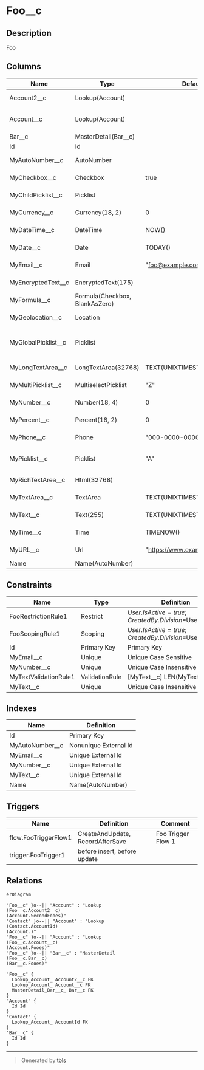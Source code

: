# Foo__c

## Description

Foo

## Columns

| Name | Type | Default | Nullable | Extra Definition | Children | Parents | Comment |
| ---- | ---- | ------- | -------- | ---------------- | -------- | ------- | ------- |
| Account2__c | Lookup(Account) |  | false | Relation=SecondFooes; List=Foo (Account2) |  | [Account](Account.md) | Account2; description |
| Account__c | Lookup(Account) |  | true | Relation=Fooes; List=Foo; Filter=Account.Rating equals Hot, Warm |  | [Account](Account.md) | Account; description |
| Bar__c | MasterDetail(Bar__c) |  | true | Relation=Fooes; List=Foo |  | [Bar__c](Bar__c.md) | Bar |
| Id | Id |  | false |  |  |  | Id |
| MyAutoNumber__c | AutoNumber |  | true | A-{00000000} |  |  | MyAutoNumber; description text |
| MyCheckbox__c | Checkbox | true | true |  |  |  | MyCheckbox; description |
| MyChildPicklist__c | Picklist |  | false | P; Q; R |  |  | MyChildPicklist; description |
| MyCurrency__c | Currency(18, 2) | 0 | false |  |  |  | MyCurrency; description |
| MyDateTime__c | DateTime | NOW() | false |  |  |  | MyDateTime; description |
| MyDate__c | Date | TODAY() | false |  |  |  | MyDate; description |
| MyEmail__c | Email | "foo@example.com" | false |  |  |  | MyEmail; description |
| MyEncryptedText__c | EncryptedText(175) |  | false | all, asterisk |  |  | MyEncryptedText; description |
| MyFormula__c | Formula(Checkbox, BlankAsZero) |  | true | 1=2 |  |  | MyFormula; description text |
| MyGeolocation__c | Location |  | false | DisplayLocationInDecimal |  |  | MyGeolocation; description |
| MyGlobalPicklist__c | Picklist |  | false | [Global:MyGlobalPickValue]; [Default] {Value H, H}; {Value I, I}; {Value J, J}; {Value K, K} |  |  | MyGlobalPicklist; description |
| MyLongTextArea__c | LongTextArea(32768) | TEXT(UNIXTIMESTAMP(NOW())) | true |  |  |  | MyLongTextArea; description |
| MyMultiPicklist__c | MultiselectPicklist | "Z" | false | [Default] {Value X, X}; {Value Y, Y}; {Value Z, Z} |  |  | MyMultiPicklist; description |
| MyNumber__c | Number(18, 4) | 0 | false |  |  |  | MyNumber; description |
| MyPercent__c | Percent(18, 2) | 0 | false |  |  |  | MyPercent; description |
| MyPhone__c | Phone | "000-0000-0000" | false |  |  |  | MyPhone; description |
| MyPicklist__c | Picklist | "A" | false | {Value A, A}; {Value B, B}; {Value C, C}; [Default] {Value D, D}; {Value E, E} |  |  | MyPicklist; description |
| MyRichTextArea__c | Html(32768) |  | true |  |  |  | MyRichTextArea; description |
| MyTextArea__c | TextArea | TEXT(UNIXTIMESTAMP(NOW())) | false |  |  |  | MyTextArea; description |
| MyText__c | Text(255) | TEXT(UNIXTIMESTAMP(NOW())) | false |  |  |  | MyText; description |
| MyTime__c | Time | TIMENOW() | false |  |  |  | MyTime; description |
| MyURL__c | Url | "https://www.example.com" | false |  |  |  | MyURL; description |
| Name | Name(AutoNumber) |  | false | F-{00000000} |  |  | Foo Name |

## Constraints

| Name | Type | Definition | Comment |
| ---- | ---- | ---------- | ------- |
| FooRestrictionRule1 | Restrict | $User.IsActive=true; CreatedBy.Division=$User.Division | description |
| FooScopingRule1 | Scoping | $User.IsActive=true; CreatedBy.Division=$User.Division | description |
| Id | Primary Key | Primary Key |  |
| MyEmail__c | Unique | Unique Case Sensitive |  |
| MyNumber__c | Unique | Unique Case Insensitive |  |
| MyTextValidationRule1 | ValidationRule | [MyText__c] LEN(MyText__c)<3 | description |
| MyText__c | Unique | Unique Case Insensitive |  |

## Indexes

| Name | Definition |
| ---- | ---------- |
| Id | Primary Key |
| MyAutoNumber__c | Nonunique External Id |
| MyEmail__c | Unique External Id |
| MyNumber__c | Unique External Id |
| MyText__c | Unique External Id |
| Name | Name(AutoNumber) |

## Triggers

| Name | Definition | Comment |
| ---- | ---------- | ------- |
| flow.FooTriggerFlow1 | CreateAndUpdate, RecordAfterSave | Foo Trigger Flow 1 |
| trigger.FooTrigger1 | before insert, before update |  |

## Relations

```mermaid
erDiagram

"Foo__c" }o--|| "Account" : "Lookup
(Foo__c.Account2__c)
(Account.SecondFooes)"
"Contact" }o--|| "Account" : "Lookup
(Contact.AccountId)
(Account.)"
"Foo__c" }o--|| "Account" : "Lookup
(Foo__c.Account__c)
(Account.Fooes)"
"Foo__c" }o--|| "Bar__c" : "MasterDetail
(Foo__c.Bar__c)
(Bar__c.Fooes)"

"Foo__c" {
  Lookup_Account_ Account2__c FK
  Lookup_Account_ Account__c FK
  MasterDetail_Bar__c_ Bar__c FK
}
"Account" {
  Id Id
}
"Contact" {
  Lookup_Account_ AccountId FK
}
"Bar__c" {
  Id Id
}
```

---

> Generated by [tbls](https://github.com/k1LoW/tbls)
